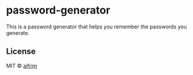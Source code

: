 # password-generator

This is a password generator that helps you remember the passwords you generate.

## License

MIT © [aifrim](https://github.com/aifrim)
